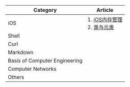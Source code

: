 | Category 	| Article 	|
|-	|-	|
| iOS 	| 1. [iOS内存管理](/Notes/iOS内存管理.md)<br> 2. [类与元类](/Notes/ClassesAndMetaclasses.md) |
| Shell 	|  	|
| Curl 	|  	|
| Markdown 	|  	|
| Basis of Computer Engineering 	|  	|
| Computer Networks 	|  	|
| Others 	|  	|
